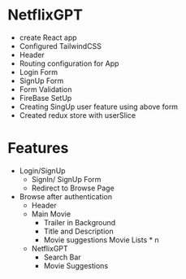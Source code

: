 
# NetflixGPT
  - create React app
  - Configured TailwindCSS
  - Header
  - Routing configuration for App
  - Login Form 
  - SignUp Form
  - Form Validation
  - FireBase SetUp
  - Creating SingUp user feature using above form
  - Created redux store with userSlice
# Features
  - Login/SignUp
    - SignIn/ SignUp Form
    - Redirect to Browse Page
  - Browse after authentication
    - Header
    - Main Movie
        - Trailer in Background
        - Title and Description
        - Movie suggestions
            Movie Lists * n
    - NetflixGPT
        - Search Bar
        - Movie Suggestions